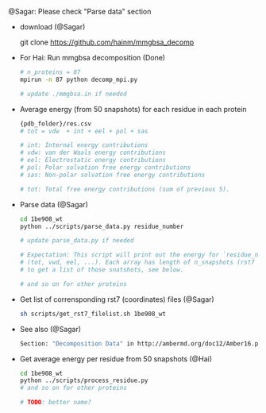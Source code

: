 @Sagar: Please check "Parse data" section

- download (@Sagar)

    git clone https://github.com/hainm/mmgbsa_decomp

- For Hai: Run mmgbsa decomposition (Done)

    ```bash
    # n_proteins = 87
    mpirun -n 87 python decomp_mpi.py

    # update ./mmgbsa.in if needed
    ```

- Average energy (from 50 snapshots) for each residue in each protein

   ```bash
   {pdb_folder}/res.csv
   # tot = vdw  + int + eel + pol + sas

   # int: Internal energy contributions
   # vdw: van der Waals energy contributions
   # eel: Electrostatic energy contributions
   # pol: Polar solvation free energy contributions
   # sas: Non-polar solvation free energy contributions

   # tot: Total free energy contributions (sum of previous 5).
   ```

- Parse data (@Sagar)

    ```bash
    cd 1be908_wt
    python ../scripts/parse_data.py residue_number
    
    # update parse_data.py if needed

    # Expectation: This script will print out the energy for `residue_number` for each component
    # (tot, vwd, eel, ...). Each array has length of n_snapshots (rst7 files)
    # to get a list of those snatshots, see below.

    # and so on for other proteins
    ```

- Get list of corrensponding rst7 (coordinates) files (@Sagar)
    
    ```bash
    sh scripts/get_rst7_filelist.sh 1be908_wt
    ```

- See also (@Sagar)

    ```bash
    Section: "Decomposition Data" in http://ambermd.org/doc12/Amber16.pdf (page 675)
    ```

- Get average energy per residue from 50 snapshots (@Hai)
    
   ```bash
   cd 1be908_wt
   python ../scripts/process_residue.py
   # and so on for other proteins

   # TODO: better name?
   ```
